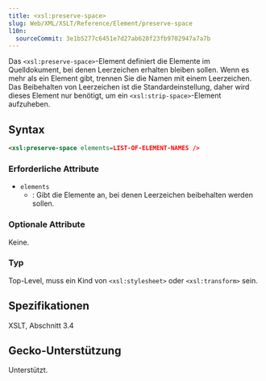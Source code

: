 ```yaml
---
title: <xsl:preserve-space>
slug: Web/XML/XSLT/Reference/Element/preserve-space
l10n:
  sourceCommit: 3e1b5277c6451e7d27ab628f23fb9702947a7a7b
---
```


Das `<xsl:preserve-space>`-Element definiert die Elemente im Quelldokument, bei denen Leerzeichen erhalten bleiben sollen. Wenn es mehr als ein Element gibt, trennen Sie die Namen mit einem Leerzeichen. Das Beibehalten von Leerzeichen ist die Standardeinstellung, daher wird dieses Element nur benötigt, um ein `<xsl:strip-space>`-Element aufzuheben.

## Syntax

```xml
<xsl:preserve-space elements=LIST-OF-ELEMENT-NAMES />
```

### Erforderliche Attribute

- `elements`
  - : Gibt die Elemente an, bei denen Leerzeichen beibehalten werden sollen.

### Optionale Attribute

Keine.

### Typ

Top-Level, muss ein Kind von `<xsl:stylesheet>` oder `<xsl:transform>` sein.

## Spezifikationen

XSLT, Abschnitt 3.4

## Gecko-Unterstützung

Unterstützt.
